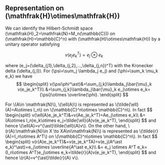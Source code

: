 ## Representation on \(\mathfrak{H}\otimes\mathfrak{H}\)

We can identify the Hilbert-Schmidt space \(\mathfrak{H}_2=\mathfrak{N}=M_n(\mathbb{C})\) on \(\mathfrak{H}=\mathbb{C}^n\) with \(\mathfrak{H}\otimes\mathfrak{H}\)
by a unitary operator satisfying 

$$
v(e_je_k^T)=e_j\otimes e_k
$$

where \(e_j=(\delta_{j1},\delta_{j,2},...,\delta_{j,n})^T\) with the Kronecker delta \(\delta_{j,l}\). 
For \(\psi=\sum_j \lambda_j e_j\) and \(\phi=\sum_k \mu_k e_k\)
we have
$$
\begin{split}
v(\psi\phi^\ast)&=\sum_{j,k}\lambda_j\bar{\mu}_k v(e_je_k^T)\\
&=\sum_{j,k}\lambda_j\bar{\mu}_k e_j\otimes e_k={\psi}\otimes \overline{\phi}.
\end{split}
$$
 </p>

 <p>
For \(A\in \mathfrak{N}\), \(\ell(A)\) is represented as \(\tilde{\ell}(A)=A\otimes I_n\) on \(\mathbb{C}^n\otimes \mathbb{C}^n\).
In fact
 $$
 \begin{split}
 v(\ell(A)e_je_k^T)&=v(Ae_je_k^T)=Ae_j\otimes e_k\\
 &= (A\otimes I_n)e_k\otimes  e_j=\tilde{\ell}(A)v(e_je_k^T),
 \end{split} 
 $$
 and hence \(\ell(A)=v^{\ast}\tilde{\ell}(A)v\). 
On the other hand, \(r(A):\mathfrak{N}\in X \to XA\ni\mathfrak{N}\) is 
represented as \(\tilde{r}(A)=I_n\otimes A^T\) on \(\mathbb{C}^n\otimes \mathbb{C}^n\).
In fact
 $$
 \begin{split}
 v(r(A)e_je_k^T)&=v(e_je_k^TA)=v(e_j(A^\ast e_k)^\ast)=e_j\otimes \overline{A^\ast e_k}\\
 &= e_j \otimes A^T e_k= (I_n\otimes A^T)e_j\otimes  e_k=\tilde{r}(A)v(e_je_k^T),
 \end{split} 
 $$
 and hence \(r(A)=v^{\ast}\tilde{r}(A) v\). 
</p>
</section>

